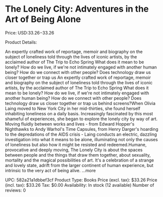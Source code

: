 # The Lonely City: Adventures in the Art of Being Alone

Price: USD:$33.26-$33.26

Product Details:

An expertly crafted work of reportage, memoir and biography on the subject of loneliness told through the lives of iconic artists, by the acclaimed author of The Trip to Echo Spring What does it mean to be lonely? How do we live, if we're not intimately engaged with another human being? How do we connect with other people? Does technology draw us closer together or trap us An expertly crafted work of reportage, memoir and biography on the subject of loneliness told through the lives of iconic artists, by the acclaimed author of The Trip to Echo Spring What does it mean to be lonely? How do we live, if we're not intimately engaged with another human being? How do we connect with other people? Does technology draw us closer together or trap us behind screens?When Olivia Laing moved to New York City in her mid-thirties, she found herself inhabiting loneliness on a daily basis. Increasingly fascinated by this most shameful of experiences, she began to explore the lonely city by way of art. Moving fluidly between works and lives - from Edward Hopper's Nighthawks to Andy Warhol's Time Capsules, from Henry Darger's hoarding to the depredations of the AIDS crisis - Laing conducts an electric, dazzling investigation into what it means to be alone, illuminating not only the causes of loneliness but also how it might be resisted and redeemed.Humane, provocative and deeply moving, The Lonely City is about the spaces between people and the things that draw them together, about sexuality, mortality and the magical possibilities of art. It's a celebration of a strange and lovely state, adrift from the larger continent of human experience, but intrinsic to the very act of being alive. ...more

UPC: 582a21a1dbbef3cf
Product Type: Books
Price (excl. tax): $33.26
Price (incl. tax): $33.26
Tax: $0.00
Availability: In stock (12 available)
Number of reviews: 0